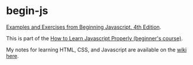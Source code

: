 # begin-js
[Examples and Exercises from Beginning Javascript, 4th Edition](http://www.amazon.com/Beginning-JavaScript-Paul-Wilton/dp/0470525932).

This is part of the [How to Learn Javascript Properly (beginner's course)](http://javascriptissexy.com/how-to-learn-javascript-properly/). 

My notes for learning HTML, CSS, and Javascript are available on the [wiki here](https://github.com/cddesja/begin-js/wiki/Web-development-notes).
